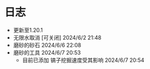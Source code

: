 # 日志

- 更新至1.20.1
- 无限水取消 [可关闭] 2024/6/2 21:48
- 磨砂的砂石 2024/6/6 22:08
- 磨砂的工具 2024/6/7 20:53
  - 目前已添加 镐子挖掘速度受其影响 2024/6/7 20:54